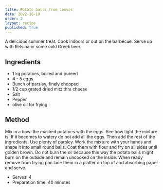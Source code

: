 ```yaml
---
title: Potato balls from Lesvos
date: 2022-10-19
order: 2
layout: recipe
published: true
---
```

A delicious summer treat. Cook indoors or out on the barbecue. Serve up with Retsina or some cold Greek beer.

## Ingredients

* 1 kg potatoes, boiled and pureed
* 4 - 5 eggs
* Bunch of parsley, finely chopped
* 1/2 cup grated dried mitzithra cheese
* Salt
* Pepper
* olive oil for frying

## Method

Mix in a bowl the mashed potatoes with the eggs. See how tight the mixture is. If it becomes to watery do not add all the eggs. Then add the rest of the ingredients. Use plenty of parsley. Work the mixture with your hands and shape it into small round balls. Coat them with flour and fry on all sides until golden brown. Do not burn the oil because this way the potato balls might burn on the outside and remain uncooked on the inside. When ready remove from frying pan lace them in a platter on top of and absorbing paper and serve.
	

* Serves: 4
* Preparation time: 40 minutes